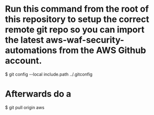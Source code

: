 # Run this command from the root of this repository to setup the correct remote git repo so you can import the latest aws-waf-security-automations from the AWS Github account.

$ git config --local include.path ../.gitconfig

# Afterwards do a 

$ git pull origin aws 
